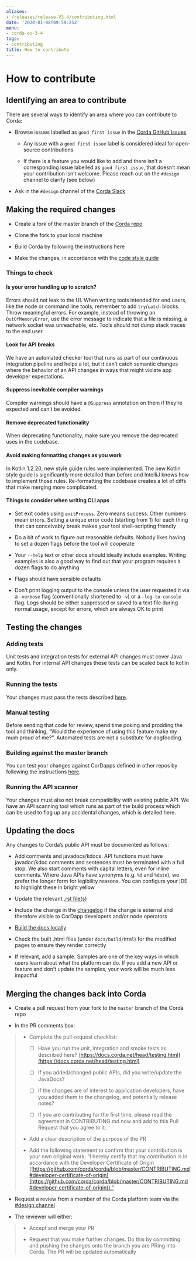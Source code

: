 ```yaml
---
aliases:
- /releases/release-V3.4/contributing.html
date: '2020-01-08T09:59:25Z'
menu:
- corda-os-3-4
tags:
- contributing
title: How to contribute
---
```



# How to contribute


## Identifying an area to contribute

There are several ways to identify an area where you can contribute to Corda:


* Browse issues labelled as `good first issue` in the
                        [Corda GitHub Issues](https://github.com/corda/corda/issues?q=is%3Aopen+is%3Aissue+label%3A%22good+first+issue%22)


    * Any issue with a `good first issue` label is considered ideal for open-source contributions


    * If there is a feature you would like to add and there isn’t a corresponding issue labelled as `good first issue`,
                                that doesn’t mean your contribution isn’t welcome. Please reach out on the `#design` channel to clarify (see
                                below)



* Ask in the `#design` channel of the [Corda Slack](http://slack.corda.net/)



## Making the required changes


* Create a fork of the master branch of the [Corda repo](https://github.com/corda/corda)


* Clone the fork to your local machine


* Build Corda by following the instructions here


* Make the changes, in accordance with the [code style guide](codestyle.md)



### Things to check


#### Is your error handling up to scratch?

Errors should not leak to the UI. When writing tools intended for end users, like the node or command line tools,
                        remember to add `try`/`catch` blocks. Throw meaningful errors. For example, instead of throwing an
                        `OutOfMemoryError`, use the error message to indicate that a file is missing, a network socket was unreachable, etc.
                        Tools should not dump stack traces to the end user.


#### Look for API breaks

We have an automated checker tool that runs as part of our continuous integration pipeline and helps a lot, but it
                        can’t catch semantic changes where the behavior of an API changes in ways that might violate app developer expectations.


#### Suppress inevitable compiler warnings

Compiler warnings should have a `@Suppress` annotation on them if they’re expected and can’t be avoided.


#### Remove deprecated functionality

When deprecating functionality, make sure you remove the deprecated uses in the codebase.


#### Avoid making formatting changes as you work

In Kotlin 1.2.20, new style guide rules were implemented. The new Kotlin style guide is significantly more detailed
                        than before and IntelliJ knows how to implement those rules. Re-formatting the codebase creates a lot of diffs that
                        make merging more complicated.


#### Things to consider when writing CLI apps


* Set exit codes using `exitProcess`. Zero means success. Other numbers mean errors. Setting a unique error code
                                (starting from 1) for each thing that can conceivably break makes your tool shell-scripting friendly


* Do a bit of work to figure out reasonable defaults. Nobody likes having to set a dozen flags before the tool will
                                cooperate


* Your `--help` text or other docs should ideally include examples. Writing examples is also a good way to find out
                                that your program requires a dozen flags to do anything


* Flags should have sensible defaults


* Don’t print logging output to the console unless the user requested it via a `–verbose` flag (conventionally
                                shortened to `-v`) or a `–log-to-console` flag. Logs should be either suppressed or saved to a text file during
                                normal usage, except for errors, which are always OK to print



## Testing the changes


### Adding tests

Unit tests and integration tests for external API changes must cover Java and Kotlin. For internal API changes these
                    tests can be scaled back to kotlin only.


### Running the tests

Your changes must pass the tests described [here](testing.md).


### Manual testing

Before sending that code for review, spend time poking and prodding the tool and thinking, “Would the experience of
                    using this feature make my mum proud of me?”. Automated tests are not a substitute for dogfooding.


### Building against the master branch

You can test your changes against CorDapps defined in other repos by following the instructions
                    [here](building-against-master.md).


### Running the API scanner

Your changes must also not break compatibility with existing public API. We have an API scanning tool which runs as part of the build
                    process which can be used to flag up any accidental changes, which is detailed here.


## Updating the docs

Any changes to Corda’s public API must be documented as follows:


* Add comments and javadocs/kdocs. API functions must have javadoc/kdoc comments and sentences must be terminated
                        with a full stop. We also start comments with capital letters, even for inline comments. Where Java APIs have
                        synonyms (e.g. `%d` and `%date`), we prefer the longer form for legibility reasons. You can configure your IDE
                        to highlight these in bright yellow


* Update the relevant [.rst file(s)](https://github.com/corda/corda/tree/master/docs/source)


* Include the change in the [changelog](changelog.md) if the change is external and therefore visible to CorDapp
                        developers and/or node operators


* [Build the docs locally](building-the-docs.md)


* Check the built .html files (under `docs/build/html`) for the modified pages to ensure they render correctly


* If relevant, add a sample. Samples are one of the key ways in which users learn about what the platform can do.
                        If you add a new API or feature and don’t update the samples, your work will be much less impactful



## Merging the changes back into Corda


* Create a pull request from your fork to the `master` branch of the Corda repo


* In the PR comments box:


> 
> 
> * Complete the pull-request checklist:
> 
> 
>     * [ ] Have you run the unit, integration and smoke tests as described here? [https://docs.corda.net/head/testing.html](https://docs.corda.net/head/testing.html)
> 
> 
>     * [ ] If you added/changed public APIs, did you write/update the JavaDocs?
> 
> 
>     * [ ] If the changes are of interest to application developers, have you added them to the changelog, and potentially
>                                     release notes?
> 
> 
>     * [ ] If you are contributing for the first time, please read the agreement in CONTRIBUTING.md now and add to this
>                                     Pull Request that you agree to it.
> 
> 
> 
> * Add a clear description of the purpose of the PR
> 
> 
> * Add the following statement to confirm that your contribution is your own original work: “I hereby certify that my contribution is in accordance with the Developer Certificate of Origin ([https://github.com/corda/corda/blob/master/CONTRIBUTING.md#developer-certificate-of-origin](https://github.com/corda/corda/blob/master/CONTRIBUTING.md#developer-certificate-of-origin)).”
> 
> 

* Request a review from a member of the Corda platform team via the [#design channel](http://slack.corda.net/)


* The reviewer will either:


> 
> 
> * Accept and merge your PR
> 
> 
> * Request that you make further changes. Do this by committing and pushing the changes onto the branch you are PRing
>                             into Corda. The PR will be updated automatically
> 
> 

